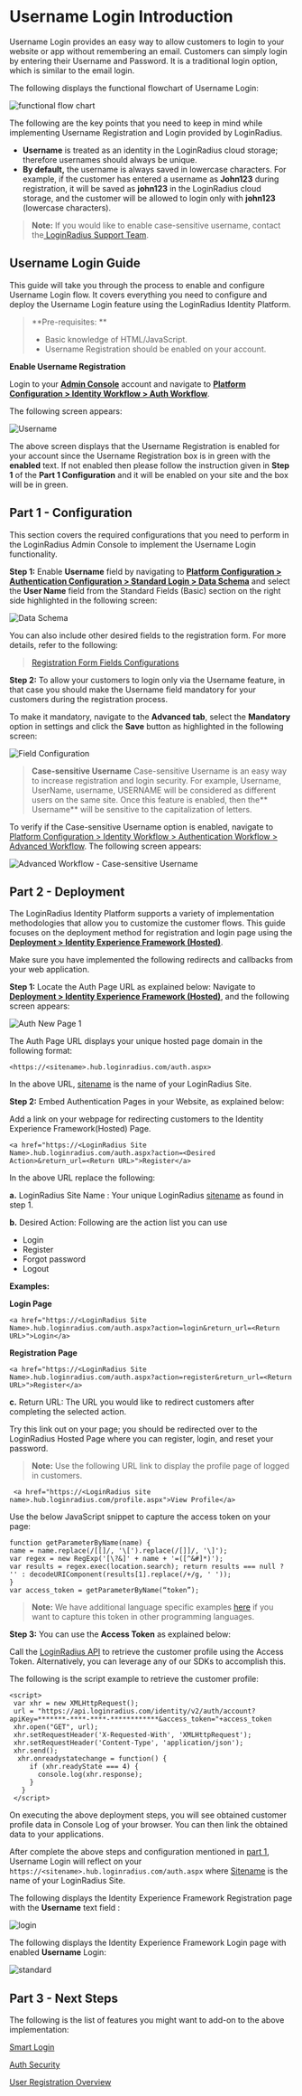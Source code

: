 # Username Login Introduction

Username Login provides an easy way to allow customers to login to your website or app without remembering an email. Customers can simply login by entering their Username and Password. It is a traditional login option, which is similar to the email login.

The following displays the functional flowchart of Username Login:

![functional flow chart](https://apidocs.lrcontent.com/images/1_286555e7739e045fc65.34920017.png "UserName Login")

The following are the key points that you need to keep in mind while implementing Username Registration and Login provided by LoginRadius.

- **Username** is treated as an identity in the LoginRadius cloud storage; therefore usernames should always be unique.
- **By default,** the username is always saved in lowercase characters.
  For example, if the customer has entered a username as **John123** during registration, it will be saved as **john123** in the LoginRadius cloud storage, and the customer will be allowed to login only with **john123** (lowercase characters).

> **Note:** If you would like to enable case-sensitive username, contact the<a href = https://adminconsole.loginradius.com/support/tickets/open-a-new-ticket target=_blank> LoginRadius Support Team</a>.

## Username Login Guide

This guide will take you through the process to enable and configure Username Login flow. It covers everything you need to configure and deploy the Username Login feature using the LoginRadius Identity Platform.

> **Pre-requisites: **
>
> - Basic knowledge of HTML/JavaScript.
> - Username Registration should be enabled on your account.

**Enable Username Registration**

Login to your <a href = https://adminconsole.loginradius.com/ target=_blank>**Admin Console**</a> account and navigate to <a href = https://adminconsole.loginradius.com/platform-configuration/identity-workflow/authentication-workflow/account-workflow target=_blank>**Platform Configuration > Identity Workflow > Auth Workflow**</a>.

The following screen appears:

![Username](https://apidocs.lrcontent.com/images/username_166155e7c821252b488.01393345.png "Username")

The above screen displays that the Username Registration is enabled for your account since the Username Registration box is in green with the **enabled** text. If not enabled then please follow the instruction given in **Step 1** of the **Part 1 Configuration** and it will be enabled on your site and the box will be in green.

## Part 1 - Configuration

This section covers the required configurations that you need to perform in the LoginRadius Admin Console to implement the Username Login functionality.

**Step 1:** Enable **Username** field by navigating to <a href = https://adminconsole.loginradius.com/platform-configuration/authentication-configuration/standard-login/data-schema target=_blank>**Platform Configuration > Authentication Configuration > Standard Login > Data Schema**</a>
and select the **User Name** field from the Standard Fields (Basic) section on the right side highlighted in the following screen:

![Data Schema](https://apidocs.lrcontent.com/images/3_88485e771f0fecc528.51682804.png "Add user name field")

You can also include other desired fields to the registration form. For more details, refer to the following:

> [Registration Form Fields Configurations](https://www.loginradius.com/legacy/docs/authentication/quick-start/standard-login/#partconfiguration1)

**Step 2:** To allow your customers to login only via the Username feature, in that case you should make the Username field mandatory for your customers during the registration process.

To make it mandatory, navigate to the **Advanced tab**, select the **Mandatory** option in settings and click the **Save** button as highlighted in the following screen:

![Field Configuration](https://apidocs.lrcontent.com/images/4_150715e772057d50632.51998826.png "stad field Config")

> **Case-sensitive Username**
> Case-sensitive Username is an easy way to increase registration and login security. For example, Username, UserName, username, USERNAME will be considered as different users on the same site. Once this feature is enabled, then the** Username** will be sensitive to the capitalization of letters.

To verify if the Case-sensitive Username option is enabled, navigate to [Platform Configuration > Identity Workflow > Authentication Workflow > Advanced Workflow](https://adminconsole.loginradius.com/platform-configuration/identity-workflow/authentication-workflow/advanced-workflow). The following screen appears:

![Advanced Workflow - Case-sensitive Username](https://apidocs.lrcontent.com/images/Advanced-Workflow---Case-sensitive-Username_239616281ff38236492.30569322.png "Advanced Workflow - Case-sensitive Username")

## Part 2 - Deployment

The LoginRadius Identity Platform supports a variety of implementation methodologies that allow you to customize the customer flows. This guide focuses on the deployment method for registration and login page using the <a href = https://adminconsole.loginradius.com/deployment/idx target=_blank>**Deployment > Identity Experience Framework (Hosted)**</a>.

Make sure you have implemented the following redirects and callbacks from your web application.

**Step 1:** Locate the Auth Page URL as explained below:
Navigate to <a href = https://adminconsole.loginradius.com/deployment/idx target=_blank>**Deployment > Identity Experience Framework (Hosted)**</a>, and the following screen appears:

![Auth New Page 1  ](https://apidocs.lrcontent.com/images/1_302836204086435b412.59992184.png "Auth New Page 1 ")

The Auth Page URL displays your unique hosted page domain in the following format:

```
<https://<sitename>.hub.loginradius.com/auth.aspx>

```

In the above URL, [sitename](https://www.loginradius.com/legacy/docs/api/v2/admin-console/deployment/get-site-app-name/) is the name of your LoginRadius Site.

**Step 2:** Embed Authentication Pages in your Website, as explained below:

Add a link on your webpage for redirecting customers to the Identity Experience Framework(Hosted) Page.

```
<a href="https://<LoginRadius Site Name>.hub.loginradius.com/auth.aspx?action=<Desired Action>&return_url=<Return URL>">Register</a>
```

In the above URL replace the following:

**a.** LoginRadius Site Name : Your unique LoginRadius [sitename](https://www.loginradius.com/legacy/docs/api/v2/admin-console/deployment/get-site-app-name/) as found in step 1.

**b.** Desired Action: Following are the action list you can use

- Login
- Register
- Forgot password
- Logout

**Examples:**

**Login Page**

```
<a href="https://<LoginRadius Site Name>.hub.loginradius.com/auth.aspx?action=login&return_url=<Return URL>">Login</a>
```

**Registration Page**

```
<a href="https://<LoginRadius Site Name>.hub.loginradius.com/auth.aspx?action=register&return_url=<Return URL>">Register</a>

```

**c.** Return URL: The URL you would like to redirect customers after completing the selected action.

Try this link out on your page; you should be redirected over to the LoginRadius Hosted Page where you can register, login, and reset your password.

> **Note:** Use the following URL link to display the profile page of logged in customers.

```
 <a href="https://<LoginRadius site name>.hub.loginradius.com/profile.aspx">View Profile</a>

```

Use the below JavaScript snippet to capture the access token on your page:

```
function getParameterByName(name) {
name = name.replace(/[[]/, '\[').replace(/[]]/, '\]');
var regex = new RegExp('[\?&]' + name + '=([^&#]*)');
var results = regex.exec(location.search); return results === null ? '' : decodeURIComponent(results[1].replace(/+/g, ' '));
}
var access_token = getParameterByName(“token”);
```

> **Note:** We have additional language specific examples [here](https://www.loginradius.com/legacy/docs/api/v2/deployment/identity-experience-framework/hosted/usage/#tokenhandling1) if you want to capture this token in other programming languages.

**Step 3:** You can use the **Access Token** as explained below:

Call the [LoginRadius API](https://www.loginradius.com/legacy/docs/api/v2/customer-identity-api/authentication/auth-read-profiles-by-token/) to retrieve the customer profile using the Access Token. Alternatively, you can leverage any of our SDKs to accomplish this.

The following is the script example to retrieve the customer profile:

```
<script>
 var xhr = new XMLHttpRequest();
 url = "https://api.loginradius.com/identity/v2/auth/account?apiKey=*******-****-****-************&access_token="+access_token
 xhr.open("GET", url);
 xhr.setRequestHeader('X-Requested-With', 'XMLHttpRequest');
 xhr.setRequestHeader('Content-Type', 'application/json');
 xhr.send();
  xhr.onreadystatechange = function() {
     if (xhr.readyState === 4) {
       console.log(xhr.response);
     }
   }
 </script>
```

On executing the above deployment steps, you will see obtained customer profile data in Console Log of your browser. You can then link the obtained data to your applications.

After complete the above steps and configuration mentioned in [part 1](#partconfiguration1), Username Login will reflect on your `https://<sitename>.hub.loginradius.com/auth.aspx` where [Sitename](https://www.loginradius.com/legacy/docs/api/v2/admin-console/deployment/get-site-app-name/) is the name of your LoginRadius Site.

The following displays the Identity Experience Framework Registration page with the **Username** text field :

![login](https://apidocs.lrcontent.com/images/7_83985e772b73786598.12700445.png)

The following displays the Identity Experience Framework Login page with enabled **Username** Login:

![standard](https://apidocs.lrcontent.com/images/8_264945e772b80e13e50.24231785.png)

## Part 3 - Next Steps

The following is the list of features you might want to add-on to the above implementation:

[Smart Login](https://www.loginradius.com/legacy/docs/authentication/tutorial/smart-login/)

[Auth Security](https://www.loginradius.com/legacy/docs/api/v2/admin-console/platform-security/auth-security-configuration/#auth-security)

[User Registration Overview](https://www.loginradius.com/legacy/docs/api/v2/customer-identity-api/overview/)
